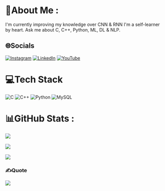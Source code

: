# 💫About Me :
I'm currently improving my knowledge over CNN & RNN
I'm a self-learner by heart.
Ask me about C, C++, Python, ML, DL & NLP.


## 🌐Socials
[![Instagram](https://img.shields.io/badge/Instagram-%23E4405F.svg?logo=Instagram&logoColor=white)](https://instagram.com/r_ahulanand) [![LinkedIn](https://img.shields.io/badge/LinkedIn-%230077B5.svg?logo=linkedin&logoColor=white)](https://www.linkedin.com/in/r-ahulanand/) [![YouTube](https://img.shields.io/badge/YouTube-%23FF0000.svg?logo=YouTube&logoColor=white)](https://youtube.com/c/AnandCorp.) 

# 💻Tech Stack

![C](https://img.shields.io/badge/c-%2300599C.svg?style=flat&logo=c&logoColor=white) ![C++](https://img.shields.io/badge/c++-%2300599C.svg?style=flat&logo=c%2B%2B&logoColor=white) ![Python](https://img.shields.io/badge/python-3670A0?style=flat&logo=python&logoColor=ffdd54) ![MySQL](https://img.shields.io/badge/mysql-%2300f.svg?style=flat&logo=mysql&logoColor=white)

# 📊GitHub Stats :
![](https://github-readme-stats.vercel.app/api?username=zeul22&theme=radical&hide_border=false&include_all_commits=false&count_private=false)<br/>
<br/>
![](https://github-readme-streak-stats.herokuapp.com/?user=zeul22&theme=radical&hide_border=false)<br/>
<br/>
![](https://github-readme-stats.vercel.app/api/top-langs/?username=zeul22&theme=radical&hide_border=false&include_all_commits=false&count_private=false&layout=compact)
<br/>
### ✍️Quote
![](https://quotes-github-readme.vercel.app/api?type=horizontal&theme=radical)

